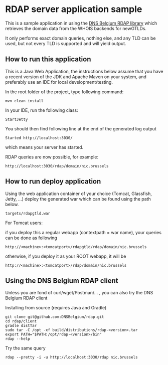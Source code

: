 # RDAP server application sample

This is a sample application in using the [DNS Belgium RDAP library](https://github.com/DNSBelgium/rdap) which retrieves the domain data from the WHOIS backends for newGTLDs.

It only performs exact domain queries, nothing else, and any TLD can be used, but not every TLD is supported and will yield output.

## How to run this application

This is a Java Web Application, the instructions below assume that you have a recent version of the JDK and Apache Maven on your system, and preferably use an IDE for local development/testing.

In the root folder of the project, type following command:

    mvn clean install

In your IDE, run the following class:

    StartJetty

You should then find following line at the end of the generated log output

    Started http://localhost:3030/

which means your server has started.

RDAP queries are now possible, for example:

    http://localhost:3030/rdap/domain/nic.brussels

## How to run deploy application

Using the web application container of your choice (Tomcat, Glassfish, Jetty, ...) deploy the generated war which can be found using the path below.

    targets/rdapgtld.war

For Tomcat users:

if you deploy this a regular webapp (contextpath = war name), your queries can be done as following

    http://<machine>:<tomcatport>/rdapgtld/rdap/domain/nic.brussels

otherwise, if you deploy it as your ROOT webapp, it will be

    http://<machine>:<tomcatport>/rdap/domain/nic.brussels

## Using the DNS Belgium RDAP client

Unless you are fond of curl/wget/Postman/... , you can also try the DNS Belgium RDAP client

Installing from source (requires Java and Gradle)

    git clone git@github.com:DNSBelgium/rdap.git
    cd rdap/client
    gradle distTar
    sudo tar -C /opt -xf build/distributions/rdap-<version>.tar
    export PATH="$PATH:/opt/rdap-<version>/bin"
    rdap --help

Try the same query

    rdap --pretty -i -u http://localhost:3030/rdap nic.brussels